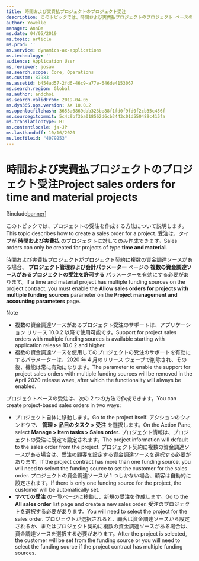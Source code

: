 ```yaml
---
title: 時間および実費払プロジェクトのプロジェクト受注
description: このトピックでは、時間および実費払プロジェクトのプロジェクト ベースの受注を作成する方法について説明します。
author: Yowelle
manager: AnnBe
ms.date: 04/05/2019
ms.topic: article
ms.prod: ''
ms.service: dynamics-ax-applications
ms.technology: ''
audience: Application User
ms.reviewer: josaw
ms.search.scope: Core, Operations
ms.custom: 87983
ms.assetid: b454ad57-2fd6-46c9-a77e-646de4153067
ms.search.region: Global
ms.author: andchoi
ms.search.validFrom: 2019-04-05
ms.dyn365.ops.version: AX 10.0.2
ms.openlocfilehash: 3653a6869dab323be88f1fd0f9fd0f2cb35c456f
ms.sourcegitcommit: 5c4c9bf3ba018562d6cb3443c01d550489c415fa
ms.translationtype: HT
ms.contentlocale: ja-JP
ms.lasthandoff: 10/16/2020
ms.locfileid: "4079253"
---
```

# <a name="project-sales-orders-for-time-and-material-projects"></a><span data-ttu-id="017ad-103">時間および実費払プロジェクトのプロジェクト受注</span><span class="sxs-lookup"><span data-stu-id="017ad-103">Project sales orders for time and material projects</span></span>

[!include[banner](../includes/banner.md)]

<span data-ttu-id="017ad-104">このトピックでは、プロジェクトの受注を作成する方法について説明します。</span><span class="sxs-lookup"><span data-stu-id="017ad-104">This topic describes how to create a sales order for a project.</span></span> <span data-ttu-id="017ad-105">受注は、タイプが **時間および実費払** のプロジェクトに対してのみ作成できます。</span><span class="sxs-lookup"><span data-stu-id="017ad-105">Sales orders can only be created for projects of type **time and material**.</span></span>

<span data-ttu-id="017ad-106">時間および実費払プロジェクトがプロジェクト契約に複数の資金調達ソースがある場合、 **プロジェクト管理および会計パラメーター** ページの **複数の資金調達ソースがあるプロジェクトの受注を許可する** パラメーターを有効にする必要があります。</span><span class="sxs-lookup"><span data-stu-id="017ad-106">If a time and material project has multiple funding sources on the project contract, you must enable the **Allow sales orders for projects with multiple funding sources** parameter on the **Project management and accounting parameters** page.</span></span> 

> [!NOTE]
> - <span data-ttu-id="017ad-107">複数の資金調達ソースがあるプロジェクト受注のサポートは、アプリケーション リリース 10.0.2 以降で使用可能です。</span><span class="sxs-lookup"><span data-stu-id="017ad-107">Support for project sales orders with multiple funding sources is available starting with application release 10.0.2 and higher.</span></span>
> - <span data-ttu-id="017ad-108">複数の資金調達ソースを使用してのプロジェクトの受注のサポートを有効にするパラメーターは、2020 年 4 月のリリース ウェーブで削除され、その後、機能は常に有効になります。</span><span class="sxs-lookup"><span data-stu-id="017ad-108">The parameter to enable the support for project sales orders with multiple funding sources will be removed in the April 2020 release wave, after which the functionality will always be enabled.</span></span>

<span data-ttu-id="017ad-109">プロジェクトベースの受注は、次の 2 つの方法で作成できます。</span><span class="sxs-lookup"><span data-stu-id="017ad-109">You can create project-based sales orders in two ways:</span></span>

- <span data-ttu-id="017ad-110">プロジェクト自体に移動します。</span><span class="sxs-lookup"><span data-stu-id="017ad-110">Go to the project itself.</span></span> <span data-ttu-id="017ad-111">アクションのウィンドウで、 **管理 > 品目のタスク > 受注** を選択します。</span><span class="sxs-lookup"><span data-stu-id="017ad-111">On the Action Pane, select **Manage > Item tasks > Sales order**.</span></span> <span data-ttu-id="017ad-112">プロジェクト情報は、プロジェクトの受注に既定で設定されます。</span><span class="sxs-lookup"><span data-stu-id="017ad-112">The project information will default to the sales order from the project.</span></span> <span data-ttu-id="017ad-113">プロジェクト契約に複数の資金調達ソースがある場合は、受注の顧客を設定する資金調達ソースを選択する必要があります。</span><span class="sxs-lookup"><span data-stu-id="017ad-113">If the project contract has more than one funding source, you will need to select the funding source to set the customer for the sales order.</span></span> <span data-ttu-id="017ad-114">プロジェクトの資金調達ソースが 1 つしかない場合、顧客は自動的に設定されます。</span><span class="sxs-lookup"><span data-stu-id="017ad-114">If there is only one funding source for the project, the customer will be automatically set.</span></span>
- <span data-ttu-id="017ad-115">**すべての受注** の一覧ページに移動し、新規の受注を作成します。</span><span class="sxs-lookup"><span data-stu-id="017ad-115">Go to the **All sales order** list page and create a new sales order.</span></span> <span data-ttu-id="017ad-116">受注のプロジェクトを選択する必要があります。</span><span class="sxs-lookup"><span data-stu-id="017ad-116">You will need to select the project for the sales order.</span></span> <span data-ttu-id="017ad-117">プロジェクトが選択されると、顧客は資金調達ソースから設定されるか、またはプロジェクト契約に複数の資金調達ソースがある場合は、資金調達ソースを選択する必要があります。</span><span class="sxs-lookup"><span data-stu-id="017ad-117">After the project is selected, the customer will be set from the funding source or you will need to select the funding source if the project contract has multiple funding sources.</span></span>

